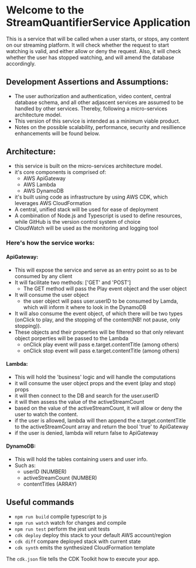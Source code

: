 # Welcome to the StreamQuantifierService Application
This is a service that will be called when a user starts, or stops, any content on our streaming platform. It will check whether the request to start watching is valid, and either allow or deny the request. Also, it will check whether the user has stopped watching, and will amend the database accordingly. 

## Development Assertions and Assumptions:
- The user authorization and authentication, video content, central database schema, and all other adjascent services are assumed to be handled by other services. Thereby, following a micro-services architecture model.
- This version of this service is intended as a minimum viable product.
- Notes on the possible scalability, performance, security and resillience enhancements will be found below. 

## Architecture:
- this service is built on the micro-services architecture model.
- it's core components is comprised of:
    - AWS ApiGateway
    - AWS Lambda
    - AWS DynamoDB
- it's built using code as infrastructure by using AWS CDK, which leverages AWS CloudFormation
- A central, unified stack will be used for ease of deployment
- A combination of Node.js and Typescript is used to define resources, while GitHub is the version control system of choice
- CloudWatch will be used as the monitoring and logging tool

### Here's how the service works:
#### ApiGateway:
- This will expose the service and serve as an entry point so as to be consumed by any client
- It will facilitate two methods: ['GET' and 'POST'] 
    - The GET method will pass the Play event object and the user object
- It will consume the user object
    - the user object will pass user.userID to be consumed by Lamda, which will inform it where to look in the DynamoDB
- It will also consume the event object, of which there will be two types (onClick to play, and the stopping of the content(NB! not pause, only stopping)). 
- These objects and their properties will be filtered so that only relevant object porperties will be passed to the Lambda 
    - onClick play event will pass e.target.contentTitle (among others)
    - onClick stop event will pass e.target.contentTitle (among others)

#### Lambda:
- This will hold the 'business' logic and will handle the computations
- it will consume the user object props and the event (play and stop) props
- it will then connect to the DB and search for the user.userID 
- it will then assess the value of the activeStreamCount 
- based on the value of the activeStreamCount, it will allow or deny the user to watch the content.
- if the user is allowed, lambda will then append the e.target.contentTitle to the activeStreamCount array and return the bool 'true' to ApiGateway
- if the user is denied, lambda will return false to ApiGateway

#### DynamoDB:
- This will hold the tables containing users and user info. 
- Such as:
    - userID (NUMBER)
    - activeStreamCount (NUMBER)
    - contentTitles (ARRAY)
    
## Useful commands

* `npm run build`   compile typescript to js
* `npm run watch`   watch for changes and compile
* `npm run test`    perform the jest unit tests
* `cdk deploy`      deploy this stack to your default AWS account/region
* `cdk diff`        compare deployed stack with current state
* `cdk synth`       emits the synthesized CloudFormation template

The `cdk.json` file tells the CDK Toolkit how to execute your app.

